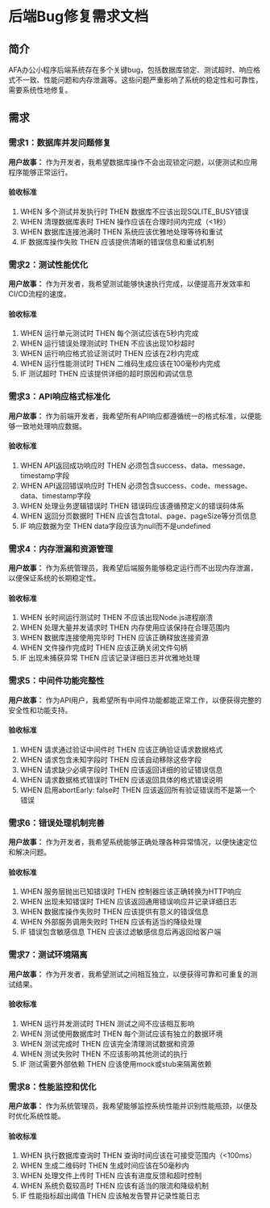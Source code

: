 # 后端Bug修复需求文档

## 简介

AFA办公小程序后端系统存在多个关键bug，包括数据库锁定、测试超时、响应格式不一致、性能问题和内存泄漏等。这些问题严重影响了系统的稳定性和可靠性，需要系统性地修复。

## 需求

### 需求1：数据库并发问题修复

**用户故事：** 作为开发者，我希望数据库操作不会出现锁定问题，以便测试和应用程序能够正常运行。

#### 验收标准

1. WHEN 多个测试并发执行时 THEN 数据库不应该出现SQLITE_BUSY错误
2. WHEN 清理数据库表时 THEN 操作应该在合理时间内完成（<1秒）
3. WHEN 数据库连接池满时 THEN 系统应该优雅地处理等待和重试
4. IF 数据库操作失败 THEN 应该提供清晰的错误信息和重试机制

### 需求2：测试性能优化

**用户故事：** 作为开发者，我希望测试能够快速执行完成，以便提高开发效率和CI/CD流程的速度。

#### 验收标准

1. WHEN 运行单元测试时 THEN 每个测试应该在5秒内完成
2. WHEN 运行错误处理测试时 THEN 不应该出现10秒超时
3. WHEN 运行响应格式验证测试时 THEN 应该在2秒内完成
4. WHEN 运行性能测试时 THEN 二维码生成应该在100毫秒内完成
5. IF 测试超时 THEN 应该提供详细的超时原因和调试信息

### 需求3：API响应格式标准化

**用户故事：** 作为前端开发者，我希望所有API响应都遵循统一的格式标准，以便能够一致地处理响应数据。

#### 验收标准

1. WHEN API返回成功响应时 THEN 必须包含success、data、message、timestamp字段
2. WHEN API返回错误响应时 THEN 必须包含success、code、message、data、timestamp字段
3. WHEN 处理业务逻辑错误时 THEN 错误码应该遵循预定义的错误码体系
4. WHEN 返回分页数据时 THEN 应该包含total、page、pageSize等分页信息
5. IF 响应数据为空 THEN data字段应该为null而不是undefined

### 需求4：内存泄漏和资源管理

**用户故事：** 作为系统管理员，我希望后端服务能够稳定运行而不出现内存泄漏，以便保证系统的长期稳定性。

#### 验收标准

1. WHEN 长时间运行测试时 THEN 不应该出现Node.js进程崩溃
2. WHEN 处理大量并发请求时 THEN 内存使用应该保持在合理范围内
3. WHEN 数据库连接使用完毕时 THEN 应该正确释放连接资源
4. WHEN 文件操作完成时 THEN 应该正确关闭文件句柄
5. IF 出现未捕获异常 THEN 应该记录详细日志并优雅地处理

### 需求5：中间件功能完整性

**用户故事：** 作为API用户，我希望所有中间件功能都能正常工作，以便获得完整的安全性和功能支持。

#### 验收标准

1. WHEN 请求通过验证中间件时 THEN 应该正确验证请求数据格式
2. WHEN 请求包含未知字段时 THEN 应该自动移除这些字段
3. WHEN 请求缺少必填字段时 THEN 应该返回详细的验证错误信息
4. WHEN 请求数据格式错误时 THEN 应该返回具体的格式错误说明
5. WHEN 启用abortEarly: false时 THEN 应该返回所有验证错误而不是第一个错误

### 需求6：错误处理机制完善

**用户故事：** 作为开发者，我希望系统能够正确处理各种异常情况，以便快速定位和解决问题。

#### 验收标准

1. WHEN 服务层抛出已知错误时 THEN 控制器应该正确转换为HTTP响应
2. WHEN 出现未知错误时 THEN 应该返回通用错误响应并记录详细日志
3. WHEN 数据库操作失败时 THEN 应该提供有意义的错误信息
4. WHEN 外部服务调用失败时 THEN 应该有适当的降级处理
5. IF 错误包含敏感信息 THEN 应该过滤敏感信息后再返回给客户端

### 需求7：测试环境隔离

**用户故事：** 作为开发者，我希望测试之间相互独立，以便获得可靠和可重复的测试结果。

#### 验收标准

1. WHEN 运行并发测试时 THEN 测试之间不应该相互影响
2. WHEN 测试使用数据库时 THEN 每个测试应该有独立的数据环境
3. WHEN 测试完成时 THEN 应该完全清理测试数据和资源
4. WHEN 测试失败时 THEN 不应该影响其他测试的执行
5. IF 测试需要外部依赖 THEN 应该使用mock或stub来隔离依赖

### 需求8：性能监控和优化

**用户故事：** 作为系统管理员，我希望能够监控系统性能并识别性能瓶颈，以便及时优化系统性能。

#### 验收标准

1. WHEN 执行数据库查询时 THEN 查询时间应该在可接受范围内（<100ms）
2. WHEN 生成二维码时 THEN 生成时间应该在50毫秒内
3. WHEN 处理文件上传时 THEN 应该有进度反馈和超时控制
4. WHEN 系统负载较高时 THEN 应该有适当的限流和降级机制
5. IF 性能指标超出阈值 THEN 应该触发告警并记录性能日志